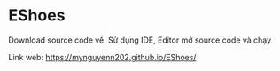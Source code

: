 # EShoes
Download source code về. Sử dụng IDE, Editor mở source code và chạy 

Link web: https://mynguyenn202.github.io/EShoes/
